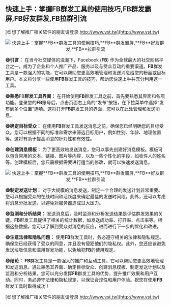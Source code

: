 ## **快速上手：掌握**FB**群发工具的使用技巧,**FB**群发霸屏,**FB**好友群发,**FB**拉群引流**

[😍想了解推广相关软件的朋友请登录 http://www.vst.tw](http://www.vst.tw)

 <center><img src="https://vst.tw/MP4/tuiguang/png/1.png" alt="快速上手：掌握**FB**群发工具的使用技巧,**FB**群发霸屏,**FB**好友群发,**FB**拉群引流"></center>

**😄引言：**
在当今社交媒体的浪潮下，Facebook (**FB**) 作为全球最大的社交网络平台之一，成为了企业和个人推广产品、服务以及与受众互动的重要渠道。**FB**群发工具是一款强大的功能，它可以帮助您更高效地管理和发送消息给您的粉丝或目标用户。本文将分享一些使用**FB**群发工具的技巧，帮助您快速上手并充分利用这一工具。

**😄熟悉**FB**群发工具界面：**
在开始使用**FB**群发工具之前，首先要熟悉其界面和各项功能。登录您的**FB**账号后，点击页面右上角的“发布”按钮，在下拉菜单中选择“发布到多个位置”选项。这将打开**FB**群发工具的界面，您可以在此处管理和发送消息。

**😄确定目标受众：**
在使用**FB**群发工具发送消息之前，确保您已经明确您的目标受众。您可以根据不同的标准和需求来筛选目标用户，例如性别、年龄、地理位置等。这将有助于提高消息的针对性和有效性。

**😄创建消息模板：**
为了更高效地发送消息，您可以事先创建好消息模板。模板可以包含常用的文本、链接、图片等内容，以及一些个性化的字段，如收件人的姓名等。创建模板后，您只需根据需要进行适当的修改，就可以快速发送消息。

 <center><img src="https://vst.tw/MP4/tuiguang/png/5.png" alt="快速上手：掌握**FB**群发工具的使用技巧,**FB**群发霸屏,**FB**好友群发,**FB**拉群引流"></center>

**😄制定发送计划：**
对于大规模的消息发送，制定一个合理的发送计划非常重要。您可以根据受众的在线时间和活跃度来确定最佳的发送时间段。此外，还可以考虑将消息分批发送，以避免对服务器造成过大压力。

**😄监测和分析结果：**
发送消息后，及时监测和分析发送结果是评估群发效果的关键。**FB**群发工具提供了相关的统计数据，如发送成功率、打开率、点击率等。根据这些数据，您可以了解到受众对消息的反应，进而进行下一步的优化和改进。

**😄注意法律和隐私问题：**
使用**FB**群发工具时，务必遵守相关的法律和隐私规定。确保您已经获得了受众的同意，并且没有侵犯他们的隐私权。此外，您还应该避免发送垃圾信息和滥用群发功能，以免触犯**FB**的使用规定。

**😄结论：**
**FB**群发工具是一款强大的推广和互动工具，它可以帮助您更高效地管理和发送消息。通过熟悉其界面、确定目标受众、创建消息模板、制定发送计划以及监测和分析结果，您可以充分发挥**FB**群发工具的优势，提升推广效果和用户互动。同时，务必遵守法律和隐私规定，以保证合规性和用户体验。祝您在使用**FB**群发工具时取得成功！

[😍想了解推广相关软件的朋友请登录 http://www.vst.tw](http://www.vst.tw)



